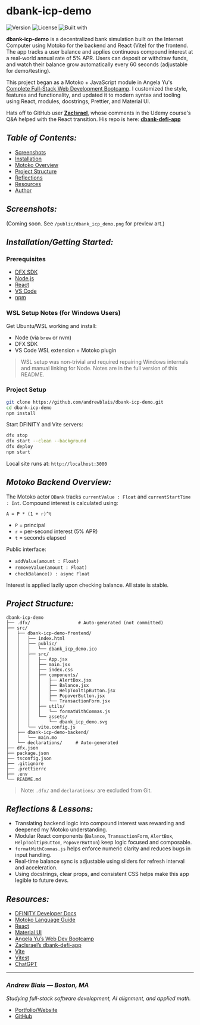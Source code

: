 # **dbank-icp-demo**

![Version](https://img.shields.io/badge/version-1.0.0-firebrick)
![License](https://img.shields.io/github/license/andrewblais/dbank-icp-demo)
![Built with](https://img.shields.io/badge/Built%20With-Motoko%20%7C%20React%20%7C%20Internet%20Computer-29aae1)

**dbank-icp-demo** is a decentralized bank simulation built on the Internet Computer using Motoko for the backend and React (Vite) for the frontend. The app tracks a user balance and applies continuous compound interest at a real-world annual rate of 5% APR. Users can deposit or withdraw funds, and watch their balance grow automatically every 60 seconds (adjustable for demo/testing).

This project began as a Motoko + JavaScript module in Angela Yu's [Complete Full-Stack Web Development Bootcamp](https://www.udemy.com/course/the-complete-web-development-bootcamp/). I customized the style, features and functionality, and updated it to modern syntax and tooling using React, modules, docstrings, Prettier, and Material UI.

Hats off to GitHub user [**ZacIsrael**](https://github.com/ZacIsrael), whose comments in the Udemy course's Q\&A helped with the React transition. His repo is here: [**dbank-defi-app**](https://github.com/ZacIsrael/dbank-defi-app)

## **_Table of Contents:_**

- [Screenshots](#-screenshots)
- [Installation](#-installationgetting-started)
- [Motoko Overview](#-motoko-backend-overview)
- [Project Structure](#-project-structure)
- [Reflections](#-reflections--lessons)
- [Resources](#-resources)
- [Author](#-andrew-blais)

## **_Screenshots:_**

(Coming soon. See `/public/dbank_icp_demo.png` for preview art.)

## **_Installation/Getting Started:_**

### Prerequisites

- [DFX SDK](https://internetcomputer.org/docs/current/developer-docs/setup/install)
- [Node.js](https://nodejs.org)
- [React](https://react.dev)
- [VS Code](https://code.visualstudio.com)
- [npm](https://www.npmjs.com/)

### WSL Setup Notes (for Windows Users)

Get Ubuntu/WSL working and install:

- Node (via `brew` or nvm)
- DFX SDK
- VS Code WSL extension + Motoko plugin

> WSL setup was non-trivial and required repairing Windows internals and manual linking for Node. Notes are in the full version of this README.

### Project Setup

```bash
git clone https://github.com/andrewblais/dbank-icp-demo.git
cd dbank-icp-demo
npm install
```

Start DFINITY and Vite servers:

```bash
dfx stop
dfx start --clean --background
dfx deploy
npm start
```

Local site runs at: `http://localhost:3000`

## **_Motoko Backend Overview:_**

The Motoko actor `DBank` tracks `currentValue : Float` and `currentStartTime : Int`. Compound interest is calculated using:

```
A = P * (1 + r)^t
```

- `P` = principal
- `r` = per-second interest (5% APR)
- `t` = seconds elapsed

Public interface:

- `addValue(amount : Float)`
- `removeValue(amount : Float)`
- `checkBalance() : async Float`

Interest is applied lazily upon checking balance. All state is stable.

## **_Project Structure:_**

```
dbank-icp-demo
├── .dfx/                  # Auto-generated (not committed)
├── src/
│   ├── dbank-icp-demo-frontend/
│   │   ├── index.html
│   │   ├── public/
│   │   │   └── dbank_icp_demo.ico
│   │   ├── src/
│   │   │   ├── App.jsx
│   │   │   ├── main.jsx
│   │   │   ├── index.css
│   │   │   ├── components/
│   │   │   │   ├── AlertBox.jsx
│   │   │   │   ├── Balance.jsx
│   │   │   │   ├── HelpTooltipButton.jsx
│   │   │   │   ├── PopoverButton.jsx
│   │   │   │   └── TransactionForm.jsx
│   │   │   ├── utils/
│   │   │   │   └── formatWithCommas.js
│   │   │   └── assets/
│   │   │       └── dbank_icp_demo.svg
│   │   └── vite.config.js
│   ├── dbank-icp-demo-backend/
│   │   └── main.mo
│   └── declarations/     # Auto-generated
├── dfx.json
├── package.json
├── tsconfig.json
├── .gitignore
├── .prettierrc
├── .env
└── README.md
```

> Note: `.dfx/` and `declarations/` are excluded from Git.

## **_Reflections & Lessons:_**

- Translating backend logic into compound interest was rewarding and deepened my Motoko understanding.
- Modular React components (`Balance`, `TransactionForm`, `AlertBox`, `HelpTooltipButton`, `PopoverButton`) keep logic focused and composable.
- `formatWithCommas.js` helps enforce numeric clarity and reduces bugs in input handling.
- Real-time balance sync is adjustable using sliders for refresh interval and acceleration.
- Using docstrings, clear props, and consistent CSS helps make this app legible to future devs.

## **_Resources:_**

- [DFINITY Developer Docs](https://internetcomputer.org/docs/current)
- [Motoko Language Guide](https://internetcomputer.org/docs/current/motoko/main/motoko)
- [React](https://react.dev)
- [Material UI](https://mui.com)
- [Angela Yu’s Web Dev Bootcamp](https://www.udemy.com/course/the-complete-web-development-bootcamp/)
- [ZacIsrael’s dbank-defi-app](https://github.com/ZacIsrael/dbank-defi-app)
- [Vite](https://vitejs.dev)
- [Vitest](https://vitest.dev)
- [ChatGPT](https://chat.openai.com)

---

### _Andrew Blais — Boston, MA_

_Studying full-stack software development, AI alignment, and applied math._

- [Portfolio/Website](https://www.andrewblais.dev)
- [GitHub](https://github.com/andrewblais)
